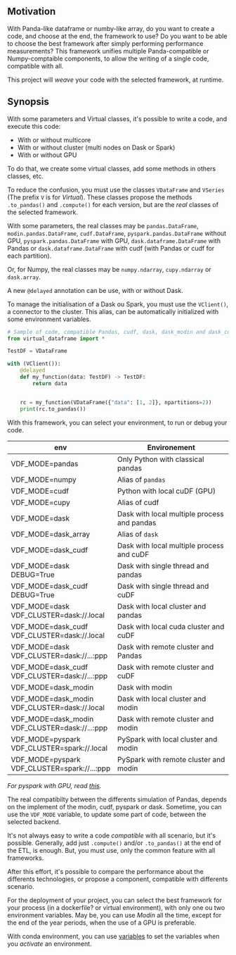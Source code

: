 ## Motivation

With Panda-like dataframe or numby-like array, do you want to create a code, and choose at the end, the framework
to use?  Do you want to be able to choose the best framework after simply performing performance measurements?
This framework unifies multiple Panda-compatible or Numpy-comptaible components,
to allow the writing of a single code, compatible with all.

This project will *weave* your code with the selected framework, at runtime.

## Synopsis

With some parameters and Virtual classes, it's possible to write a code, and execute this code:

- With or without multicore
- With or without cluster (multi nodes on Dask or Spark)
- With or without GPU

To do that, we create some virtual classes, add some methods in others classes, etc.

To reduce the confusion, you must use the classes `VDataFrame` and `VSeries` (The prefix `V` is for *Virtual*).
These classes propose the methods `.to_pandas()` and `.compute()` for each version, but are the *real* classes
of the selected framework.

With some parameters, the real classes may be `pandas.DataFrame`, `modin.pandas.DataFrame`,
`cudf.DataFrame`,
`pyspark.pandas.DataFrame` without GPU,
`pyspark.pandas.DataFrame` with GPU,
`dask.dataframe.DataFrame` with Pandas or
`dask.dataframe.DataFrame` with cudf (with Pandas or cudf for each partition).

Or, for Numpy, the real classes may be `numpy.ndarray`, `cupy.ndarray` or `dask.array`.

A new `@delayed` annotation can be use, with or without Dask.

To manage the initialisation of a Dask ou Spark, you must use the `VClient()`,
a connector to the cluster.
This alias, can be automatically initialized with some environment variables.

```python
# Sample of code, compatible Pandas, cudf, dask, dask_modin and dask_cudf
from virtual_dataframe import *

TestDF = VDataFrame

with (VClient()):
    @delayed
    def my_function(data: TestDF) -> TestDF:
        return data


    rc = my_function(VDataFrame({"data": [1, 2]}, npartitions=2))
    print(rc.to_pandas())

```

With this framework, you can select your environment, to run or debug your code.

| env                                                 | Environement                                |
|-----------------------------------------------------|---------------------------------------------|
| VDF_MODE=pandas                                     | Only Python with classical pandas           |
| VDF_MODE=numpy                                      | Alias of `pandas`                             |
| VDF_MODE=cudf                                       | Python with local cuDF (GPU)                |
| VDF_MODE=cupy                                       | Alias of cudf                               |
| VDF_MODE=dask                                       | Dask with local multiple process and pandas |
| VDF_MODE=dask_array                                 | Alias of `dask`                               |
| VDF_MODE=dask_cudf                                  | Dask with local multiple process and cuDF   |
| VDF_MODE=dask<br />DEBUG=True                       | Dask with single thread and pandas          |
| VDF_MODE=dask_cudf<br />DEBUG=True                  | Dask with single thread and cuDF            |
| VDF_MODE=dask<br />VDF_CLUSTER=dask://.local        | Dask with local cluster and pandas          |
| VDF_MODE=dask_cudf<br />VDF_CLUSTER=dask://.local   | Dask with local cuda cluster and cuDF       |
| VDF_MODE=dask<br />VDF_CLUSTER=dask://...:ppp       | Dask with remote cluster and Pandas         |
| VDF_MODE=dask_cudf<br />VDF_CLUSTER=dask://...:ppp  | Dask with remote cluster and cuDF           |
| VDF_MODE=dask_modin<br />                           | Dask with modin                             |
| VDF_MODE=dask_modin<br />VDF_CLUSTER=dask://.local  | Dask with local cluster and modin           |
| VDF_MODE=dask_modin<br />VDF_CLUSTER=dask://...:ppp | Dask with remote cluster and modin          |
| VDF_MODE=pyspark<br />VDF_CLUSTER=spark://.local    | PySpark with local cluster and modin        |
| VDF_MODE=pyspark<br />VDF_CLUSTER=spark://...:ppp   | PySpark with remote cluster and modin       |

*For pyspark with GPU, read [this](cluster.md).*

The real compatibilty between the differents simulation of Pandas, depends on the implement of the modin, cudf, pyspark
or dask. Sometime, you can use the `VDF_MODE` variable, to update some part of code, between
the selected backend.

It's not always easy to write a code *compatible* with all scenario, but it's possible.
Generally, add just `.compute()` and/or `.to_pandas()` at the end of the ETL, is enough.
But, you must use, only the common feature with all frameworks.

After this effort, it's possible to compare the performance about the differents technologies,
or propose a component, compatible with differents scenario.

For the deployment of your project, you can select the best framework for your process
(in a dockerfile? or virtual environment),
with only one ou two environment variables.
May be, you can use *Modin* all the time, except for the end of the year periods, when the use of a GPU is preferable.

With conda environment, you can use [variables](https://docs.conda.io/projects/conda/en/latest/user-guide/tasks/manage-environments.html#setting-environment-variables)
to set the variables when you *activate* an environment.
